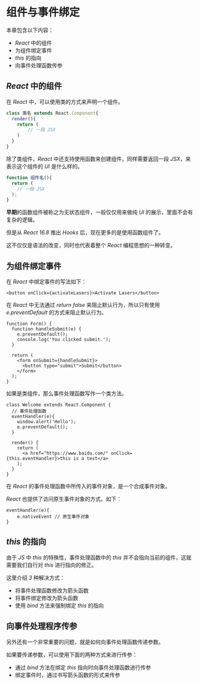 # 组件与事件绑定

本章包含以下内容：

- *React* 中的组件
- 为组件绑定事件
- *this* 的指向
- 向事件处理函数传参



## *React* 中的组件

在 *React* 中，可以使用类的方式来声明一个组件。

```js
class 类名 extends React.Component{
  render(){
    return (
    	// 一段 JSX
    )
  }
}
```



除了类组件，*React* 中还支持使用函数来创建组件，同样需要返回一段 *JSX*，来表示这个组件的 *UI* 是什么样的。

```js
function 组件名(){
  return (
  	// 一段 JSX
  );
}
```

**早期**的函数组件被称之为无状态组件，一般仅仅用来做纯 *UI* 的展示，里面不会有复杂的逻辑。

但是从 *React 16.8* 推出 *Hooks* 后，现在更多的是使用函数组件了。

这不仅仅是语法的改变，同时也代表着整个 *React* 编程思想的一种转变。



## 为组件绑定事件

在 *React* 中绑定事件的写法如下：

```react
<button onClick={activateLasers}>Activate Lasers</button>
```

在 *React* 中无法通过 *return false* 来阻止默认行为，所以只有使用 *e.preventDefault* 的方式来阻止默认行为。

```react
function Form() {
  function handleSubmit(e) {
    e.preventDefault();
    console.log('You clicked submit.');
  }

  return (
    <form onSubmit={handleSubmit}>
      <button type="submit">Submit</button>
    </form>
  );
}
```

如果是类组件，那么事件处理函数写作一个类方法。

```react
class Welcome extends React.Component {
  // 事件处理函数
  eventHandler(e){
    window.alert('Hello');
    e.preventDefault();
  }
  
  render() {
    return (
      <a href="https://www.baidu.com/" onClick={this.eventHandler}>this is a test</a>
    );
  }
}
```

在 *React* 的事件处理函数中所传入的事件对象，是一个合成事件对象。

*React* 也提供了访问原生事件对象的方式。如下：

```react
eventHandler(e){
    e.nativeEvent // 原生事件对象
}
```



## *this* 的指向

由于 *JS* 中 *this* 的特殊性，事件处理函数中的 *this* 并不会指向当前的组件，这就需要我们自行对 *this* 进行指向的修正。

这里介绍 *3* 种解决方式：

- 将事件处理函数修改为箭头函数
- 将事件绑定修改为箭头函数
- 使用 *bind* 方法来强制绑定 *this* 的指向



## 向事件处理程序传参

另外还有一个非常重要的问题，就是如何向事件处理函数传递参数。

如果要传递参数，可以使用下面的两种方式来进行传参：

- 通过 *bind* 方法在绑定 *this* 指向时向事件处理函数进行传参
- 绑定事件时，通过书写箭头函数的形式来传参